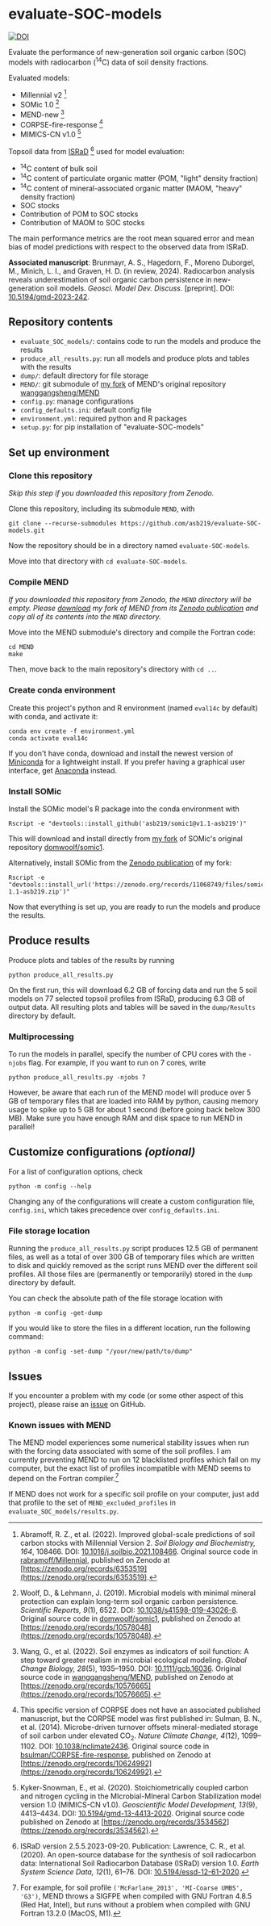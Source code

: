 # evaluate-SOC-models

[![DOI](https://zenodo.org/badge/DOI/10.5281/zenodo.10575140.svg)](https://doi.org/10.5281/zenodo.10575140)

Evaluate the performance of new-generation soil organic carbon (SOC) models
with radiocarbon (<sup>14</sup>C) data of soil density fractions.

Evaluated models:

* Millennial v2 [^1]
* SOMic 1.0 [^2]
* MEND-new [^3]
* CORPSE-fire-response [^4]
* MIMICS-CN v1.0 [^5]


Topsoil data from [ISRaD](https://soilradiocarbon.org) [^6] used for model evaluation:

* <sup>14</sup>C content of bulk soil
* <sup>14</sup>C content of particulate organic matter (POM, "light" density fraction)
* <sup>14</sup>C content of mineral-associated organic matter (MAOM, "heavy" density fraction)
* SOC stocks
* Contribution of POM to SOC stocks
* Contribution of MAOM to SOC stocks


The main performance metrics are the root mean squared error and mean bias
of model predictions with respect to the observed data from ISRaD.


**Associated manuscript**: Brunmayr, A. S., Hagedorn, F., Moreno Duborgel, M., Minich, L. I., and Graven, H. D. (in review, 2024). Radiocarbon analysis reveals underestimation of soil organic carbon persistence in new-generation soil models. _Geosci. Model Dev. Discuss._ [preprint]. DOI: [10.5194/gmd-2023-242](https://doi.org/10.5194/gmd-2023-242).


[^1]: Abramoff, R. Z., et al. (2022). Improved global-scale predictions of soil carbon stocks with Millennial Version 2.
_Soil Biology and Biochemistry, 164_, 108466. DOI: [10.1016/j.soilbio.2021.108466](https://doi.org/10.1016/j.soilbio.2021.108466).
Original source code in [rabramoff/Millennial](https://github.com/rabramoff/Millennial),
published on Zenodo at [https://zenodo.org/records/6353519](https://zenodo.org/records/6353519).

[^2]: Woolf, D., & Lehmann, J. (2019). Microbial models with minimal mineral protection can explain long-term soil organic carbon persistence.
_Scientific Reports, 9_(1), 6522. DOI: [10.1038/s41598-019-43026-8](https://doi.org/10.1038/s41598-019-43026-8).
Original source code in [domwoolf/somic1](https://github.com/domwoolf/somic1),
published on Zenodo at [https://zenodo.org/records/10578048](https://zenodo.org/records/10578048).

[^3]: Wang, G., et al. (2022). Soil enzymes as indicators of soil function: A step toward greater realism in microbial ecological modeling.
_Global Change Biology, 28_(5), 1935–1950. DOI: [10.1111/gcb.16036](https://doi.org/10.1111/gcb.16036).
Original source code in [wanggangsheng/MEND](https://github.com/wanggangsheng/MEND),
published on Zenodo at [https://zenodo.org/records/10576665](https://zenodo.org/records/10576665).

[^4]: This specific version of CORPSE does not have an associated published manuscript, but the CORPSE model was first published in:
Sulman, B. N., et al. (2014). Microbe-driven turnover offsets mineral-mediated storage of soil carbon under elevated CO<sub>2</sub>.
_Nature Climate Change, 4_(12), 1099–1102. DOI: [10.1038/nclimate2436](https://doi.org/10.1038/nclimate2436).
Original source code in [bsulman/CORPSE-fire-response](https://github.com/bsulman/CORPSE-fire-response),
published on Zenodo at [https://zenodo.org/records/10624992](https://zenodo.org/records/10624992).

[^5]: Kyker-Snowman, E., et al. (2020). Stoichiometrically coupled carbon and nitrogen cycling in the
MIcrobial-MIneral Carbon Stabilization model version 1.0 (MIMICS-CN v1.0).
_Geoscientific Model Development, 13_(9), 4413–4434. DOI: [10.5194/gmd-13-4413-2020](https://doi.org/10.5194/gmd-13-4413-2020).
Original source code published on Zenodo at [https://zenodo.org/records/3534562](https://zenodo.org/records/3534562).

[^6]: ISRaD version 2.5.5.2023-09-20. Publication:
Lawrence, C. R., et al. (2020). An open-source database for the synthesis of soil radiocarbon data:
International Soil Radiocarbon Database (ISRaD) version 1.0.
_Earth System Science Data, 12_(1), 61–76. DOI: [10.5194/essd-12-61-2020](https://doi.org/10.5194/essd-12-61-2020).



## Repository contents

* `evaluate_SOC_models/`: contains code to run the models and produce the results
* `produce_all_results.py`: run all models and produce plots and tables with the results
* `dump/`: default directory for file storage
* `MEND/`: git submodule of [my fork](https://github.com/asb219/MEND) of MEND's original repository [wanggangsheng/MEND](https://github.com/wanggangsheng/MEND)
* `config.py`: manage configurations
* `config_defaults.ini`: default config file
* `environment.yml`: required python and R packages
* `setup.py`: for pip installation of "evaluate-SOC-models"



## Set up environment

### Clone this repository

_Skip this step if you downloaded this repository from Zenodo._

Clone this repository, including its submodule `MEND`, with
```
git clone --recurse-submodules https://github.com/asb219/evaluate-SOC-models.git
```

Now the repository should be in a directory named `evaluate-SOC-models`.

Move into that directory with `cd evaluate-SOC-models`.


### Compile MEND

_If you downloaded this repository from Zenodo, the `MEND` directory will be empty._
_Please [download](https://zenodo.org/records/11065513/files/MEND-MEND-new-asb219.zip?download=1)_
_my fork of MEND from its [Zenodo publication](https://zenodo.org/records/11065513)_
_and copy all of its contents into the `MEND` directory._

Move into the MEND submodule's directory and compile the Fortran code:

```
cd MEND
make
```

Then, move back to the main repository's directory with `cd ..`.


### Create conda environment

Create this project's python and R environment (named `eval14c` by default) with conda, and activate it:

```
conda env create -f environment.yml
conda activate eval14c
```

If you don't have conda, download and install the newest version
of [Miniconda](https://docs.conda.io/en/latest/miniconda.html) for a lightweight install.
If you prefer having a graphical user interface, get [Anaconda](https://www.anaconda.com/download/) instead.


### Install SOMic

[//]: # ( Make sure that the conda environment `eval14c` is activated. )

Install the SOMic model's R package into the conda environment with

```
Rscript -e "devtools::install_github('asb219/somic1@v1.1-asb219')"
```

This will download and install directly from [my fork](https://github.com/asb219/somic1)
of SOMic's original repository [domwoolf/somic1](https://github.com/domwoolf/somic1).

Alternatively, install SOMic from the [Zenodo publication](https://zenodo.org/records/11068749) of my fork:

```
Rscript -e "devtools::install_url('https://zenodo.org/records/11068749/files/somic1-1.1-asb219.zip')"
```

Now that everything is set up, you are ready to run the models and produce the results.



## Produce results

Produce plots and tables of the results by running

```
python produce_all_results.py
```

On the first run, this will download 6.2 GB of forcing data
and run the 5 soil models on 77 selected topsoil profiles from ISRaD,
producing 6.3 GB of output data.
All resulting plots and tables will be saved in the `dump/Results` directory by default.


### Multiprocessing

To run the models in parallel, specify the number of CPU cores
with the `-njobs` flag.
For example, if you want to run on 7 cores, write

```
python produce_all_results.py -njobs 7
```

However, be aware that each run of the MEND model will produce
over 5 GB of temporary files that are loaded into RAM by python,
causing memory usage to spike up to 5 GB for about 1 second
(before going back below 300 MB).
Make sure you have enough RAM and disk space to run MEND in parallel!



## Customize configurations _(optional)_

For a list of configuration options, check

```
python -m config --help
```

Changing any of the configurations will create a custom configuration file, `config.ini`,
which takes precedence over `config_defaults.ini`.


### File storage location

Running the `produce_all_results.py` script produces 12.5 GB of permanent files,
as well as a total of over 300 GB of temporary files which are written to disk
and quickly removed as the script runs MEND over the different soil profiles.
All those files are (permanently or temporarily) stored in the `dump` directory by default.

You can check the absolute path of the file storage location with

```
python -m config -get-dump
```

If you would like to store the files in a different location, run the following command:

```
python -m config -set-dump "/your/new/path/to/dump"
```


## Issues

If you encounter a problem with my code (or some other aspect of this project),
please raise an [issue](https://github.com/asb219/evaluate-SOC-models/issues) on GitHub.


### Known issues with MEND

The MEND model experiences some numerical stability issues when run
with the forcing data associated with some of the soil profiles.
I am currently preventing MEND to run on 12 blacklisted profiles which fail on my computer,
but the exact list of profiles incompatible with MEND seems to depend on the Fortran compiler.[^7]

If MEND does not work for a specific soil profile on your computer, just
add that profile to the set of `MEND_excluded_profiles` in `evaluate_SOC_models/results.py`.


[^7]: For example, for soil profile `('McFarlane_2013', 'MI-Coarse UMBS', 'G3')`,
MEND throws a SIGFPE when compiled with GNU Fortran 4.8.5 (Red Hat, Intel),
but runs without a problem when compiled with GNU Fortran 13.2.0 (MacOS, M1).
